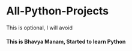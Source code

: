 # All-Python-Projects
This is optional, I will avoid

#### This is Bhavya Manam, Started to learn Python
